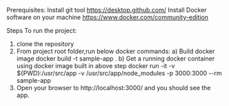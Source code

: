 Prerequisites:
   Install git tool https://desktop.github.com/
   Install Docker software on your machine https://www.docker.com/community-edition
   
Steps To run the project:
1) clone the repository
2) From project root folder,run below docker commands:
   a) Build docker image 
      docker build -t sample-app .
   b) Get a running docker container using docker image built in above step
      docker run -it   -v ${PWD}:/usr/src/app   -v /usr/src/app/node_modules   -p 3000:3000 --rm sample-app
3) Open your browser to http://localhost:3000/ and you should see the app.
   
